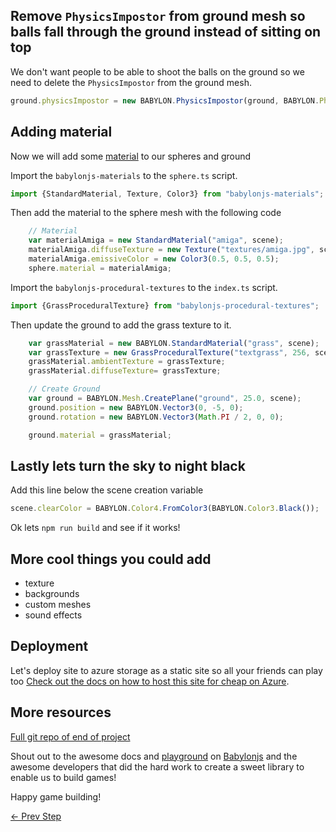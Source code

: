 ## Remove `PhysicsImpostor` from ground mesh so balls fall through the ground instead of sitting on top

We don't want people to be able to shoot the balls on the ground so we need to delete the `PhysicsImpostor` from the ground mesh.

``` javascript
ground.physicsImpostor = new BABYLON.PhysicsImpostor(ground, BABYLON.PhysicsImpostor.BoxImpostor, { mass: 0, friction: 0, restitution: 0 }, scene);
```

## Adding material

Now we will add some [material]("https://doc.babylonjs.com/babylon101/materials") to our spheres and ground

Import the `babylonjs-materials` to the `sphere.ts` script.

``` typescript
import {StandardMaterial, Texture, Color3} from "babylonjs-materials";
```

Then add the material to the sphere mesh with the following code

``` typescript
    // Material
    var materialAmiga = new StandardMaterial("amiga", scene);
    materialAmiga.diffuseTexture = new Texture("textures/amiga.jpg", scene);
    materialAmiga.emissiveColor = new Color3(0.5, 0.5, 0.5);
    sphere.material = materialAmiga;
```

Import the `babylonjs-procedural-textures` to the `index.ts` script.

``` typescript
import {GrassProceduralTexture} from "babylonjs-procedural-textures";
```

Then update the ground to add the grass texture to it.

``` typescript
    var grassMaterial = new BABYLON.StandardMaterial("grass", scene);
    var grassTexture = new GrassProceduralTexture("textgrass", 256, scene);
    grassMaterial.ambientTexture = grassTexture;
    grassMaterial.diffuseTexture= grassTexture;

    // Create Ground
    var ground = BABYLON.Mesh.CreatePlane("ground", 25.0, scene);
    ground.position = new BABYLON.Vector3(0, -5, 0);
    ground.rotation = new BABYLON.Vector3(Math.PI / 2, 0, 0);

    ground.material = grassMaterial;
```

## Lastly lets turn the sky to night black

Add this line below the scene creation variable

``` typescript
scene.clearColor = BABYLON.Color4.FromColor3(BABYLON.Color3.Black());
```

Ok lets `npm run build` and see if it works!

## More cool things you could add

- texture
- backgrounds
- custom meshes
- sound effects

## Deployment

Let's deploy site to azure storage as a static site so all your friends can play too
[Check out the docs on how to host this site for cheap on Azure](https://docs.microsoft.com/en-us/azure/storage/blobs/storage-blob-static-website).

## More resources

[Full git repo of end of project](https://github.com/cassieview/WebVR-ExploadingSpheres-Babylonjs)

Shout out to the awesome docs and [playground](https://doc.babylonjs.com/examples/) on [Babylonjs](https://babylonjs.com) and the awesome developers that did the hard work to create a sweet library to enable us to build games!

Happy game building!

[<- Prev Step](step7.md)
